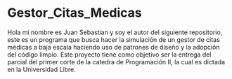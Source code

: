 # Gestor_Citas_Medicas
Hola mi nombre es Juan Sebastian y soy el autor del siguiente repositorio, este es un programa que busca hacer la simulación de un gestor de citas médicas a baja escala haciendo uso de patrones de diseño y la adopción del código limpio. Este proyecto tiene como objetivo ser la entrega del parcial del primer corte de la catedra de Programación II, la cual es dictada en la Universidad Libre. 
